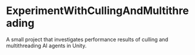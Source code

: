 # ExperimentWithCullingAndMultithreading
A small project that investigates performance results of culling and multithreading AI agents in Unity.
